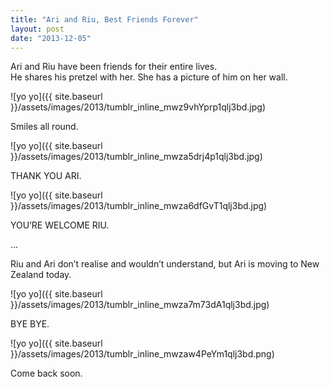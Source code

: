 ```yaml
---
title: "Ari and Riu, Best Friends Forever"
layout: post
date: "2013-12-05"
---
```


Ari and Riu have been friends for their entire lives.   
He shares his pretzel with her. She has a picture of him on her wall.

![yo yo]({{ site.baseurl }}/assets/images/2013/tumblr_inline_mwz9vhYprp1qlj3bd.jpg)

Smiles all round. 

![yo yo]({{ site.baseurl }}/assets/images/2013/tumblr_inline_mwza5drj4p1qlj3bd.jpg)

THANK YOU ARI.

![yo yo]({{ site.baseurl }}/assets/images/2013/tumblr_inline_mwza6dfGvT1qlj3bd.jpg)

YOU’RE WELCOME RIU.

…

Riu and Ari don’t realise and wouldn’t understand, but Ari is moving to New Zealand today.

![yo yo]({{ site.baseurl }}/assets/images/2013/tumblr_inline_mwza7m73dA1qlj3bd.jpg)

BYE BYE.

![yo yo]({{ site.baseurl }}/assets/images/2013/tumblr_inline_mwzaw4PeYm1qlj3bd.png)

Come back soon.

